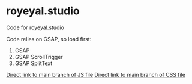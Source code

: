 # royeyal.studio
Code for royeyal.studio

Code relies on GSAP, so load first:

1. GSAP
2. GSAP ScrollTrigger
3. GSAP SplitText

[Direct link to main branch of JS file](https://cdn.jsdelivr.net/gh/royeyal.studio/mister-bond@main/royeyal.studio.js)
[Direct link to main branch of CSS file](https://cdn.jsdelivr.net/gh/royeyal.studio/mister-bond@main/royeyal.studio.css)
